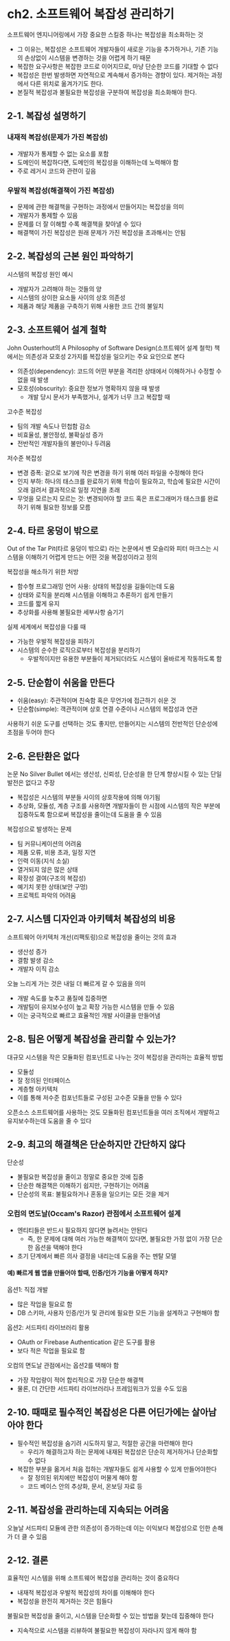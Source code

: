 # ch2. 소프트웨어 복잡성 관리하기

소프트웨어 엔지니어링에서 가장 중요한 스킬중 하나는 복잡성을 최소화하는 것

- 그 이유는, 복잡성은 소프트웨어 개발자들이 새로운 기능을 추가하거나, 기존 기능의 손상없이 시스템을 변경하는 것을 어렵게 하기 때문
- 복잡한 요구사항은 복잡한 코드로 이어지므로, 마냥 단순한 코드를 기대할 수 없다
- 복잡성은 한번 발생하면 자연적으로 계속해서 증가하는 경향이 있다. 제거하는 과정에서 다른 위치로 옮겨가기도 한다.
- 본질적 복잡성과 불필요한 복잡성을 구분하여 복잡성을 최소화해야 한다.

## 2-1. 복잡성 설명하기

### 내재적 복잡성(문제가 가진 복잡성)

- 개발자가 통제할 수 없는 요소를 포함
- 도메인이 복잡하다면, 도메인의 복잡성을 이해하는데 노력해야 함
- 주로 레거시 코드와 관련이 깊음

### 우발적 복잡성(해결책이 가진 복잡성)

- 문제에 관한 해결책을 구현하는 과정에서 만들어지는 복잡성을 의미
- 개발자가 통제할 수 있음
- 문제를 더 잘 이해할 수록 해결책을 찾아낼 수 있다
- 해결책이 가진 복잡성은 원래 문제가 가진 복잡성을 초과해서는 안됨

## 2-2. 복잡성의 근본 원인 파악하기

시스템의 복잡성 원인 예시

- 개발자가 고려해야 하는 것들의 양
- 시스템의 상이한 요소들 사이의 상호 의존성
- 제품과 해당 제품을 구축하기 위해 사용한 코드 간의 불일치

## 2-3. 소프트웨어 설계 철학

John Ousterhout의 A Philosophy of Software Design(소프트웨어 설계 철학) 책에서는 의존성과 모호성 2가지를 복잡성을 일으키는 주요 요인으로 본다

- 의존성(dependency): 코드의 어떤 부분을 격리한 상태에서 이해하거나 수정할 수 없을 때 발생
- 모호성(obscurity): 중요한 정보가 명확하지 않을 때 발생
  - 개발 당시 문서가 부족했거나, 설계가 너무 크고 복잡할 때

고수준 복잡성

- 팀의 개발 속도나 민첩함 감소
- 비효율성, 불안정성, 불확실성 증가
- 전반적인 개발자들의 불만이나 두려움

저수준 복잡성

- 변경 증폭: 겉으로 보기에 작은 변경을 하기 위해 여러 파일을 수정해야 한다
- 인지 부하: 하나의 태스크를 완료하기 위해 학습이 필요하고, 학습에 필요한 시간이 오래 걸려서 결과적으로 일정 지연을 초래
- 무엇을 모르는지 모르는 것: 변경되어야 할 코드 혹은 프로그래머가 태스크를 완료하기 위해 필요한 정보를 모름

## 2-4. 타르 웅덩이 밖으로

Out of the Tar Pit(타르 웅덩이 밖으로) 라는 논문에서 벤 모슬리와 피터 마크스는 시스템을 이해하기 어렵게 만드는 어떤 것을 복잡성이라고 정의

복잡성을 해소하기 위한 처방

- 함수형 프로그래밍 언어 사용: 상태의 복잡성을 길들이는데 도움
- 상태와 로직을 분리해 시스템을 이해하고 추론하기 쉽게 만들기
- 코드를 짧게 유지
- 추상화를 사용해 불필요한 세부사항 숨기기

실제 세계에서 복잡성을 다룰 때

- 가능한 우발적 복잡성을 피하기
- 시스템의 순수한 로직으로부터 복잡성을 분리하기
  - 우발적이지만 유용한 부분들이 제거되더라도 시스템이 올바르게 작동하도록 함

## 2-5. 단순함이 쉬움을 만든다

- 쉬움(easy): 주관적이며 친숙함 혹은 무언가에 접근하기 쉬운 것
- 단순함(simple): 객관적이며 상호 연결 수준이나 시스템의 복잡성과 연관

사용하기 쉬운 도구를 선택하는 것도 좋지만, 만들어지는 시스템의 전반적인 단순성에 초점을 두어야 한다

## 2-6. 은탄환은 없다

논문 No Silver Bullet 에서는 생산성, 신뢰성, 단순성을 한 단계 향상시킬 수 있는 단일 발전은 없다고 주장

- 복잡성은 시스템의 부분들 사이의 상호작용에 의해 야기됨
- 추상화, 모듈성, 계층 구조를 사용하면 개발자들이 한 시점에 시스템의 작은 부분에 집중하도록 함으로써 복잡성을 줄이는데 도움을 줄 수 있음

복잡성으로 발생하는 문제

- 팀 커뮤니케이션의 어려움
- 제품 오류, 비용 초과, 일정 지연
- 인력 이동(지식 소실)
- 열거되지 않은 많은 상태
- 확장성 결여(구조의 복잡성)
- 예기치 못한 상태(보안 구멍)
- 프로젝트 파악의 어려움

## 2-7. 시스템 디자인과 아키텍처 복잡성의 비용

소프트웨어 아키텍처 개선(리팩토링)으로 복잡성을 줄이는 것의 효과

- 생산성 증가
- 결함 발생 감소
- 개발자 이직 감소

오늘 느리게 가는 것은 내일 더 빠르게 갈 수 있음을 의미

- 개발 속도를 늦추고 품질에 집중하면
- 개발팀이 유지보수성이 높고 확장 가능한 시스템을 만들 수 있음
- 이는 궁극적으로 빠르고 효율적인 개발 사이클을 만들어냄

## 2-8. 팀은 어떻게 복잡성을 관리할 수 있는가?

대규모 시스템을 작은 모듈화된 컴포넌트로 나누는 것이 복잡성을 관리하는 효율적 방법

- 모듈성
- 잘 정의된 인터페이스
- 계층형 아키텍처
- 이를 통해 저수준 컴포넌트들로 구성된 고수준 모듈을 만들 수 있다

오픈소스 소프트웨어를 사용하는 것도 모듈화된 컴포넌트들을 여러 조직에서 개발하고 유지보수하는데 도움을 줄 수 있다

## 2-9. 최고의 해결책은 단순하지만 간단하지 않다

단순성

- 불필요한 복잡성을 줄이고 정말로 중요한 것에 집중
- 단순한 해결책은 이해하기 쉽지만, 구현하기는 어려움
- 단순성의 목표: 불필요하거나 혼동을 일으키는 모든 것을 제거

### 오컴의 면도날(Occam's Razor) 관점에서 소프트웨어 설계

- 엔티티들은 반드시 필요하지 않다면 늘려서는 안된다
  - 즉, 한 문제에 대해 여러 가능한 해결책이 있다면, 불필요한 가정 없이 가장 단순한 옵션을 택해야 한다
- 초기 단계에서 빠른 의사 결정을 내리는데 도움을 주는 멘탈 모델

#### 예) 빠르게 웹 앱을 만들어야 할때, 인증/인가 기능을 어떻게 하지?

옵션1: 직접 개발

- 많은 작업을 필요로 함
- DB 스키마, 사용자 인증/인가 및 관리에 필요한 모든 기능을 설계하고 구현해야 함

옵션2: 서드파티 라이브러리 활용

- OAuth or Firebase Authentication 같은 도구를 활용
- 보다 적은 작업을 필요로 함

오컴의 면도날 관점에서는 옵션2를 택해야 함

- 가장 작업량이 적어 합리적으로 가장 단순한 해결책
- 물론, 더 간단한 서드파티 라이브러리나 프레임워크가 있을 수도 있음

## 2-10. 때때로 필수적인 복잡성은 다른 어딘가에는 살아남아야 한다

- 필수적인 복잡성을 숨기려 시도하지 말고, 적절한 공간을 마련해야 한다
  - 우리가 해결하고자 하는 문제에 내재된 복잡성은 단순히 제거하거나 단순화할 수 없다
- 복잡한 부분을 옮겨서 처음 접하는 개발자들도 쉽게 사용할 수 있게 만들어야한다
  - 잘 정의된 위치에만 복잡성이 머물게 해야 함
  - 코드 베이스 안의 추상화, 문서, 온보딩 자료 등

## 2-11. 복잡성을 관리하는데 지속되는 어려움

오늘날 서드파티 모듈에 관한 의존성이 증가하는데 이는 이익보다 복잡성으로 인한 손해가 더 클 수 있음

## 2-12. 결론

효율적인 시스템을 위해 소프트웨어 복잡성을 관리하는 것이 중요하다

- 내재적 복잡성과 우발적 복잡성의 차이를 이해해야 한다
- 복잡성을 완전히 제거하는 것은 힘들다

불필요한 복잡성을 줄이고, 시스템을 단순화할 수 있는 방법을 찾는데 집중해야 한다

- 지속적으로 시스템을 리뷰하여 불필요한 복잡성이 자라나지 않게 해야 함
